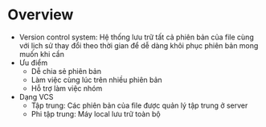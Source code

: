 # Overview
- Version control system: Hệ thống lưu trữ tất cả phiên bản của file cùng với lịch sử thay đổi theo thời gian để dễ dàng khôi phục phiên bản mong muốn khi cần
- Ưu điểm
	- Dễ chia sẻ phiên bản
	- Làm việc cùng lúc trên nhiều phiên bản
	- Hỗ trợ làm việc nhóm
- Dạng VCS
	- Tập trung: Các phiên bản của file được quản lý tập trung ở server
	- Phi tập trung: Máy local lưu trữ toàn bộ